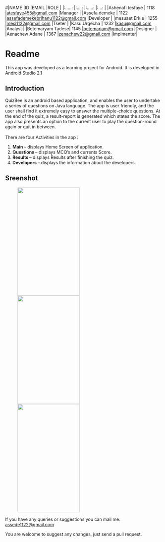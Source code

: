 #|NAME |ID |EMAIL |ROLE | 
|:.....: |:....: |:.....: |:...: |
|Ashenafi tesfaye | 1118 |atesfaye455@gmail.com |Manager | 
|Assefa demeke | 1122 |assefademekebrihanu1122@gmail.com |Developer |
|mesuaet Erkie | 1255 |mesi1122@gmail.com |Tseter | 
|Kasu Urgecha | 1232 |kasu@gmail.com |Analyst | 
|Betemaryam Tadese| 1145 |betemariam@gmail.com |Designer |
|Aenachew Adane | 1367 |zenachew22@gmail.com |Implmenter\|



# Readme
This app was developed as a learning project for Android. It is developed in Android Studio 2.1<br>

## Introduction
QuizBee is an android based application, and enables the user to undertake a series of questions on Java language. The app is user friendly, and the user shall find it extremely easy to answer the multiple-choice questions. At the end of the quiz, a result-report is generated which states the score. The app also presents an option to the current user to play the question-round again or quit in between.<br>
<br>There are four Activities in the app :<br>
<ol>
<li> <b>Main </b>– displays Home Screen of application.
<li> <b>Questions </b>– displays MCQ’s and currents Score.
<li> <b>Results </b>– displays Results after finishing the quiz.
<li> <b>Developers </b>– displays the information about the developers.</ol>

## Sreenshot

<p id="img_cont">
	<img src="/screenshot/pic1.png" width = "200" height= "350" hspace=40>
	<img src="/screenshot/pic2.png" width = "200" height= "350" hspace=40>
	<img src="/screenshot/pic3.png" width = "200" height= "350" hspace=40>
</p>

If you have any queries or suggestions you can mail me: assede1122@gmail.com

You are welcome to suggest any changes, just send a pull request.
